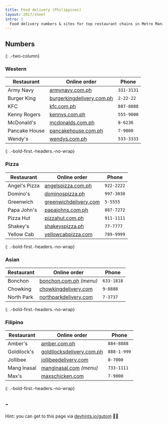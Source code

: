 ```yaml
---
title: Food delivery (Philippines)
layout: 2017/sheet
intro: |
  Food delivery numbers & sites for top restaurant chains in Metro Manila. For numbers outside Metro Manila, check their websites.
---
```


## Numbers
{: .-two-column}

### Western

| Restaurant    | Online order                                                        | Phone      |
| ---           | ---                                                                 | ---        |
| Army Navy     | [armynavy.com.ph](http://www.armynavy.com.ph/)                      | `331-3131` |
| Burger King   | [burgerkingdelivery.com.ph](https://www.burgerkingdelivery.com.ph/) | `2-22-22`  |
| KFC           | [kfc.com.ph](https://www.kfc.com.ph)                                | `887-8888` |
| Kenny Rogers  | [kennys.com.ph](http://kennys.com.ph/)                              | `555-9000` |
| McDonald's    | [mcdonalds.com.ph](http://www.mcdonalds.com.ph/mcdelivery)          | `8-6236`   |
| Pancake House | [pancakehouse.com.ph](https://www.pancakehouse.com.ph/)             | `7-9000`   |
| Wendy's       | [wendys.com.ph](https://wendys.com.ph/delivery/)                    | `533-3333` |
{: .-bold-first.-headers.-no-wrap}

### Pizza

| Restaurant    | Online order                                              | Phone      |
| ---           | ---                                                       | ---        |
| Angel's Pizza | [angelspizza.com.ph](http://angelspizza.com.ph/)          | `922-2222` |
| Domino's      | [dominospizza.ph](https://www.dominospizza.ph/)           | `997-3030` |
| Greenwich     | [greenwichdelivery.com](http://greenwichdelivery.com/)    | `5-5555`   |
| Papa John's   | [papajohns.com.ph](http://papajohns.com.ph/)              | `887-7272` |
| Pizza Hut     | [pizzahut.com.ph](https://order.pizzahut.com.ph)          | `911-1111` |
| Shakey's      | [shakeyspizza.ph](http://order.shakeyspizza.ph/)          | `77-7777`  |
| Yellow Cab    | [yellowcabpizza.com](http://delivery.yellowcabpizza.com/) | `789-9999` |
{: .-bold-first.-headers.-no-wrap}

### Asian

| Restaurant    | Online order                                                        | Phone       |
| ---           | ---                                                                 | ---         |
| Bonchon       | [bonchon.com.ph](http://bonchon.com.ph/food/main-menu/) _(menu)_    | `633-1818`  |
| Chowking      | [chowkingdelivery.com](http://www.chowkingdelivery.com)             | `9-8888`    |
| North Park    | [northparkdelivery.com](http://northparkdelivery.com/)              | `7-3737`    |
{: .-bold-first.-headers.-no-wrap}

### Filipino

| Restaurant    | Online order                                                        | Phone       |
| ---           | ---                                                                 | ---         |
| Amber's       | [amber.com.ph](http://onlineordering.amber.com.ph/)                 | `884-8888`  |
| Goldilock's   | [goldilocksdelivery.com.ph](http://www.goldilocksdelivery.com.ph/)  | `888-1-999` |
| Jollibee      | [jollibeedelivery.com](http://jollibeedelivery.com)                 | `8-7000`    |
| Mang Inasal   | [manginasal.com](http://www.manginasal.com/menu/) _(menu)_          | `733-1111`  |
| Max's         | [maxschicken.com](http://delivery.maxschicken.com/)                 | `7-9000`    |
{: .-bold-first.-headers.-no-wrap}

## -

Hint: you can get to this page via [devhints.io/gutom](https://devhints.io/gutom) 🍅🍟
